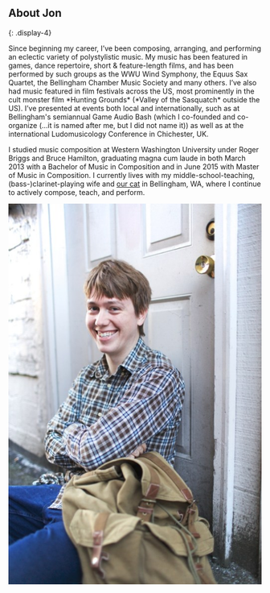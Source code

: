 ## About Jon
{: .display-4}
<div class="row">
<div class="col-lg-9" markdown="1">
Since beginning my career, I’ve been composing, arranging, and performing an eclectic variety of polystylistic music. My music has been featured in games, dance repertoire, short & feature-length films, and has been performed by such groups as the WWU Wind Symphony, the Equus Sax Quartet, the Bellingham Chamber Music Society and many others. I’ve also had music featured in film festivals across the US, most prominently in the cult monster film *Hunting Grounds* (*Valley of the Sasquatch* outside the US). I’ve presented at events both local and internationally, such as at Bellingham's semiannual Game Audio Bash (which I co-founded and co-organize (...it is named after me, but I did not name it)) as well as at the international Ludomusicology Conference in Chichester, UK.

I studied music composition at Western Washington University under Roger Briggs and Bruce Hamilton, graduating magna cum laude in both March 2013 with a Bachelor of Music in Composition and in June 2015 with Master of Music in Composition. I currently lives with my middle-school-teaching, (bass-)clarinet-playing wife and <a href="#cougarModal" data-toggle="modal">our cat</a> in Bellingham, WA, where I continue to actively compose, teach, and perform.
</div>
<div class="col-lg-3">
<img src="/assets/images/jon-bio.jpg" />
</div>

</div>
